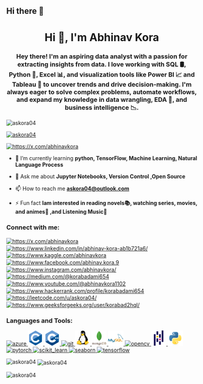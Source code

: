 ## Hi there 👋
<h1 align="center">Hi 👋, I'm Abhinav Kora</h1>
<h3 align="center">Hey there! I'm an aspiring data analyst with a passion for extracting insights from data. I love working with SQL 🛢️, Python 🐍, Excel 📊, and visualization tools like Power BI 📈 and Tableau 🎨 to uncover trends and drive decision-making. I'm always eager to solve complex problems, automate workflows, and expand my knowledge in data wrangling, EDA 🔎, and business intelligence 📉.</h3>

<p align="left"> <img src="https://komarev.com/ghpvc/?username=askora04&label=Profile%20views&color=0e75b6&style=flat" alt="askora04" /> </p>

<p align="left"> <a href="https://github.com/ryo-ma/github-profile-trophy"><img src="https://github-profile-trophy.vercel.app/?username=askora04" alt="askora04" /></a> </p>

<p align="left"> <a href="https://twitter.com/https://x.com/abhinavkora" target="blank"><img src="https://img.shields.io/twitter/follow/https://x.com/abhinavkora?logo=twitter&style=for-the-badge" alt="https://x.com/abhinavkora" /></a> </p>

- 🌱 I’m currently learning **python, TensorFlow, Machine Learning, Natural Language Process**

- 💬 Ask me about **Jupyter Notebooks, Version Control ,Open Source**

- 📫 How to reach me **askora04@outlook.com**

- ⚡ Fun fact **Iam interested in reading novels📚, watching series, movies, and animes🍿 ,and Listening Music🎵**

<h3 align="left">Connect with me:</h3>
<p align="left">
<a href="https://twitter.com/https://x.com/abhinavkora" target="blank"><img align="center" src="https://raw.githubusercontent.com/rahuldkjain/github-profile-readme-generator/master/src/images/icons/Social/twitter.svg" alt="https://x.com/abhinavkora" height="30" width="40" /></a>
<a href="https://linkedin.com/in/https://www.linkedin.com/in/abhinav-kora-ab1b721a6/" target="blank"><img align="center" src="https://raw.githubusercontent.com/rahuldkjain/github-profile-readme-generator/master/src/images/icons/Social/linked-in-alt.svg" alt="https://www.linkedin.com/in/abhinav-kora-ab1b721a6/" height="30" width="40" /></a>
<a href="https://kaggle.com/https://www.kaggle.com/abhinavkora" target="blank"><img align="center" src="https://raw.githubusercontent.com/rahuldkjain/github-profile-readme-generator/master/src/images/icons/Social/kaggle.svg" alt="https://www.kaggle.com/abhinavkora" height="30" width="40" /></a>
<a href="https://fb.com/https://www.facebook.com/abhinav.kora.9" target="blank"><img align="center" src="https://raw.githubusercontent.com/rahuldkjain/github-profile-readme-generator/master/src/images/icons/Social/facebook.svg" alt="https://www.facebook.com/abhinav.kora.9" height="30" width="40" /></a>
<a href="https://instagram.com/https://www.instagram.com/abhinavkora/" target="blank"><img align="center" src="https://raw.githubusercontent.com/rahuldkjain/github-profile-readme-generator/master/src/images/icons/Social/instagram.svg" alt="https://www.instagram.com/abhinavkora/" height="30" width="40" /></a>
<a href="https://medium.com/https://medium.com/@korabadami654" target="blank"><img align="center" src="https://raw.githubusercontent.com/rahuldkjain/github-profile-readme-generator/master/src/images/icons/Social/medium.svg" alt="https://medium.com/@korabadami654" height="30" width="40" /></a>
<a href="https://www.youtube.com/c/https://www.youtube.com/@abhinavkora1102" target="blank"><img align="center" src="https://raw.githubusercontent.com/rahuldkjain/github-profile-readme-generator/master/src/images/icons/Social/youtube.svg" alt="https://www.youtube.com/@abhinavkora1102" height="30" width="40" /></a>
<a href="https://www.hackerrank.com/https://www.hackerrank.com/profile/korabadami654" target="blank"><img align="center" src="https://raw.githubusercontent.com/rahuldkjain/github-profile-readme-generator/master/src/images/icons/Social/hackerrank.svg" alt="https://www.hackerrank.com/profile/korabadami654" height="30" width="40" /></a>
<a href="https://www.leetcode.com/https://leetcode.com/u/askora04/" target="blank"><img align="center" src="https://raw.githubusercontent.com/rahuldkjain/github-profile-readme-generator/master/src/images/icons/Social/leet-code.svg" alt="https://leetcode.com/u/askora04/" height="30" width="40" /></a>
<a href="https://auth.geeksforgeeks.org/user/https://www.geeksforgeeks.org/user/korabad2hql/" target="blank"><img align="center" src="https://raw.githubusercontent.com/rahuldkjain/github-profile-readme-generator/master/src/images/icons/Social/geeks-for-geeks.svg" alt="https://www.geeksforgeeks.org/user/korabad2hql/" height="30" width="40" /></a>
</p>

<h3 align="left">Languages and Tools:</h3>
<p align="left"> <a href="https://azure.microsoft.com/en-in/" target="_blank" rel="noreferrer"> <img src="https://www.vectorlogo.zone/logos/microsoft_azure/microsoft_azure-icon.svg" alt="azure" width="40" height="40"/> </a> <a href="https://www.cprogramming.com/" target="_blank" rel="noreferrer"> <img src="https://raw.githubusercontent.com/devicons/devicon/master/icons/c/c-original.svg" alt="c" width="40" height="40"/> </a> <a href="https://www.w3schools.com/cpp/" target="_blank" rel="noreferrer"> <img src="https://raw.githubusercontent.com/devicons/devicon/master/icons/cplusplus/cplusplus-original.svg" alt="cplusplus" width="40" height="40"/> </a> <a href="https://git-scm.com/" target="_blank" rel="noreferrer"> <img src="https://www.vectorlogo.zone/logos/git-scm/git-scm-icon.svg" alt="git" width="40" height="40"/> </a> <a href="https://www.linux.org/" target="_blank" rel="noreferrer"> <img src="https://raw.githubusercontent.com/devicons/devicon/master/icons/linux/linux-original.svg" alt="linux" width="40" height="40"/> </a> <a href="https://www.mongodb.com/" target="_blank" rel="noreferrer"> <img src="https://raw.githubusercontent.com/devicons/devicon/master/icons/mongodb/mongodb-original-wordmark.svg" alt="mongodb" width="40" height="40"/> </a> <a href="https://www.mysql.com/" target="_blank" rel="noreferrer"> <img src="https://raw.githubusercontent.com/devicons/devicon/master/icons/mysql/mysql-original-wordmark.svg" alt="mysql" width="40" height="40"/> </a> <a href="https://opencv.org/" target="_blank" rel="noreferrer"> <img src="https://www.vectorlogo.zone/logos/opencv/opencv-icon.svg" alt="opencv" width="40" height="40"/> </a> <a href="https://pandas.pydata.org/" target="_blank" rel="noreferrer"> <img src="https://raw.githubusercontent.com/devicons/devicon/2ae2a900d2f041da66e950e4d48052658d850630/icons/pandas/pandas-original.svg" alt="pandas" width="40" height="40"/> </a> <a href="https://www.python.org" target="_blank" rel="noreferrer"> <img src="https://raw.githubusercontent.com/devicons/devicon/master/icons/python/python-original.svg" alt="python" width="40" height="40"/> </a> <a href="https://pytorch.org/" target="_blank" rel="noreferrer"> <img src="https://www.vectorlogo.zone/logos/pytorch/pytorch-icon.svg" alt="pytorch" width="40" height="40"/> </a> <a href="https://scikit-learn.org/" target="_blank" rel="noreferrer"> <img src="https://upload.wikimedia.org/wikipedia/commons/0/05/Scikit_learn_logo_small.svg" alt="scikit_learn" width="40" height="40"/> </a> <a href="https://seaborn.pydata.org/" target="_blank" rel="noreferrer"> <img src="https://seaborn.pydata.org/_images/logo-mark-lightbg.svg" alt="seaborn" width="40" height="40"/> </a> <a href="https://www.tensorflow.org" target="_blank" rel="noreferrer"> <img src="https://www.vectorlogo.zone/logos/tensorflow/tensorflow-icon.svg" alt="tensorflow" width="40" height="40"/> </a> </p>

<p><img align="left" src="https://github-readme-stats.vercel.app/api/top-langs?username=askora04&show_icons=true&locale=en&layout=compact" alt="askora04" /></p>

<p>&nbsp;<img align="center" src="https://github-readme-stats.vercel.app/api?username=askora04&show_icons=true&locale=en" alt="askora04" /></p>

<p><img align="center" src="https://github-readme-streak-stats.herokuapp.com/?user=askora04&" alt="askora04" /></p>


<!--
**askora04/askora04** is a ✨ _special_ ✨ repository because its `README.md` (this file) appears on your GitHub profile.

Here are some ideas to get you started:

- 🔭 I’m currently working on ...
- 🌱 I’m currently learning ...
- 👯 I’m looking to collaborate on ...
- 🤔 I’m looking for help with ...
- 💬 Ask me about ...
- 📫 How to reach me: ...
- 😄 Pronouns: ...
- ⚡ Fun fact: ...
-->
